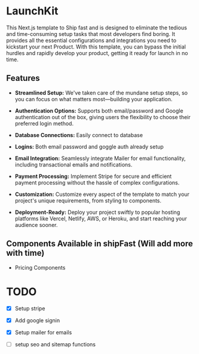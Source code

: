 
# LaunchKit
This Next.js template to Ship fast and is designed to eliminate the tedious and time-consuming setup tasks that most developers find boring. It provides all the essential configurations and integrations you need to kickstart your next Product. With this template, you can bypass the initial hurdles and rapidly develop your product, getting it ready for launch in no time.

## Features

- **Streamlined Setup:** We've taken care of the mundane setup steps, so you can focus on what matters most—building your application.
- **Authentication Options:** Supports both email/password and Google authentication out of the box, giving users the flexibility to choose their preferred login method.

- **Database Connections:** Easily connect to database
- **Logins:** Both email password and goggle auth already setup

- **Email Integration:** Seamlessly integrate Mailer for email functionality, including transactional emails and notifications.

- **Payment Processing:** Implement Stripe for secure and efficient payment processing without the hassle of complex configurations.

- **Customization:** Customize every aspect of the template to match your project's unique requirements, from styling to components.

- **Deployment-Ready:** Deploy your project swiftly to popular hosting platforms like Vercel, Netlify, AWS, or Heroku, and start reaching your audience sooner.

## Components Available in shipFast (Will add more with time)

* Pricing Components


# TODO

* [x] Setup stripe
* [x] Add google signin
* [x] Setup mailer for emails
* [ ] setup seo and sitemap functions


